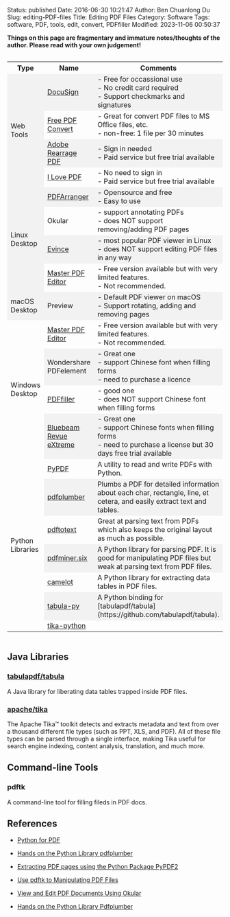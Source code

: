 Status: published
Date: 2016-06-30 10:21:47
Author: Ben Chuanlong Du
Slug: editing-PDF-files
Title: Editing PDF Files
Category: Software
Tags: software, PDF, tools, edit, convert, PDFfiller
Modified: 2023-11-06 00:50:37

**Things on this page are fragmentary and immature notes/thoughts of the author. Please read with your own judgement!**

<div style="overflow-x:auto;">
<style>
    tr:nth-child(even) {background-color: #f2f2f2}
</style>
<table style="width:100%">
  <tr>
    <th> Type </th>
    <th> Name </th>
    <th> Comments </th>
  </tr>

  <tr>
    <td rowspan="4"> Web Tools </td>
    <td> <a href="https://www.docusign.com/">DocuSign</a>  </td>
    <td>  
      - Free for occassional use <br>
      - No credit card required <br>
      - Support checkmarks and signatures <br>
    </td>
  </tr>
  <tr>
    <td> <a href="https://www.freepdfconvert.com/">Free PDF Convert</a> </td>
    <td> 
        - Great for convert PDF files to MS Office files, etc. <br>
        - non-free: 1 file per 30 minutes <br>
    </td>
  </tr>
  <tr>
    <td> <a href="https://www.adobe.com/acrobat/online/rearrange-pdf.html">Adobe Rearrage PDF</a> </td>
    <td>  
      - Sign in needed <br>
      - Paid service but free trial available <br>
    </td>
  </tr>
  <tr>
    <td> <a href="https://www.ilovepdf.com/">I Love PDF</a> </td>
    <td>  
      - No need to sign in <br>
      - Paid service but free trial available <br>
    </td>
  </tr>

  <tr>
    <td rowspan="4"> Linux Desktop </td>
    <td> 
      <a href="https://github.com/pdfarranger/pdfarranger">PDFArranger</a> 
    </td>
    <td>  
        - Opensource and free <br>
        - Easy to use <br>
    </td>
  </tr>
  <tr>
    <td>  
    Okular
    </td>
    <td>  
        - support annotating PDFs <br>
        - does NOT support removing/adding PDF pages <br>
    </td>
  </tr>
  <tr>
    <td> 
      <a href="https://help.gnome.org/users/evince/stable/">Evince</a> </td>
    <td>  
        - most popular PDF viewer in Linux <br>
        - does NOT support editing PDF files in any way <br>
    </td>
  </tr>
  <tr>
    <td> 
      <a href="https://code-industry.net/masterpdfeditor/">Master PDF Editor</a> 
    </td>
    <td>  
        - Free version available but with very limited features. <br>
        - Not recommended.  <br>
    </td>
  </tr>

  <tr>
    <td> macOS Desktop </td>
    <td>Preview</td>
    <td>  
        - Default PDF viewer on macOS <br>
        - Support rotating, adding and removing pages <br>
    </td>
  </tr>

  <tr>
    <td rowspan="4"> Windows Desktop </td>
    <td> 
      <a href="https://code-industry.net/masterpdfeditor/">Master PDF Editor</a> 
    </td>  
    <td>  
        - Free version available but with very limited features. <br>
        - Not recommended. <br>
    </td>
  </tr>
  <tr>
    <td> Wondershare PDFelement </td>
    <td>  
      - Great one <br>
      - support Chinese font when filling forms <br>
      - need to purchase a licence <br>
    </td>
  </tr>
  <tr>
    <td> <a href="https://www.pdffiller.com/">PDFfiller</a> </td>
    <td>  
        - good one <br>
        - does NOT support Chinese font when filling forms <br>
    </td>
  </tr>
  <tr>
    <td> 
    <a href="https://www.pdffiller.com/">Bluebeam Revue eXtreme</a> 
    </td>
    <td>  
      - Great one <br>
      - support Chinese fonts when filling forms <br>
      - need to purchase a license but 30 days free trial available <br>
    </td>
  </tr>
    
  <tr>
    <td rowspan="7"> Python Libraries </td>
    <td> 
    <a href="https://github.com/py-pdf/pypdf">PyPDF</a>
    </td>
    <td>  
      A utility to read and write PDFs with Python.
    </td>
  </tr>
  <tr>
    <td> 
      <a href="https://github.com/jsvine/pdfplumber">pdfplumber</a>
    </td>
    <td>  
    Plumbs a PDF for detailed information about each char, rectangle, line, et cetera,
    and easily extract text and tables.
    </td>
  </tr>
  <tr>
    <td> <a href="https://github.com/jalan/pdftotext">pdftotext</a> </td>
    <td>  
    Great at parsing text from PDFs which also keeps the original layout as much as possible.
    </td>
  </tr>
  <tr>
    <td> <a href="https://github.com/pdfminer/pdfminer.six">pdfminer.six</a> </td>
    <td>  
    A Python library for parsing PDF.
    It is good for manipulating PDF files 
    but weak at parsing text from PDF files.
    </td>
  </tr>
  <tr>
    <td> <a href="https://github.com/socialcopsdev/camelot/">camelot</a> </td>
    <td>  
    A Python library for extracting data tables in PDF files.
    </td>
  </tr>
  <tr>
    <td> <a href="https://github.com/chezou/tabula-py">tabula-py</a> </td>
    <td>  
    A Python binding for [tabulapdf/tabula](https://github.com/tabulapdf/tabula).
    </td>
  </tr>
  <tr>
    <td> <a href="https://github.com/chrismattmann/tika-python">tika-python</a> </td>
    <td>  
    </td>
  </tr>
</table>
</div>

## Java Libraries

### [tabulapdf/tabula](https://github.com/tabulapdf/tabula)

A Java library for liberating data tables trapped inside PDF files.

### [apache/tika](https://github.com/apache/tika)
The Apache Tika™ toolkit detects and extracts metadata and text from over a thousand different file types (such as PPT, XLS, and PDF). 
All of these file types can be parsed through a single interface, making Tika useful for search engine indexing, content analysis, translation, and much more. 

## Command-line Tools

### pdftk

A command-line tool for filling fileds in PDF docs.

## References

- [Python for PDF](https://towardsdatascience.com/python-for-pdf-ef0fac2808b0)

- [Hands on the Python Library pdfplumber](http://www.legendu.net/misc/blog/hands-on-the-python-library-pdfplumber)

- [Extracting PDF pages using the Python Package PyPDF2](http://www.legendu.net/en/blog/python-pdf-pypdf2)

- [Use pdftk to Manipulating PDF Files](http://www.legendu.net/en/blog/pdftk-examples)

- [View and Edit PDF Documents Using Okular](http://www.legendu.net/misc/blog/okular-tips)

- [Hands on the Python Library Pdfplumber](http://www.legendu.net/misc/blog/hands-on-the-python-library-pdfplumber)

